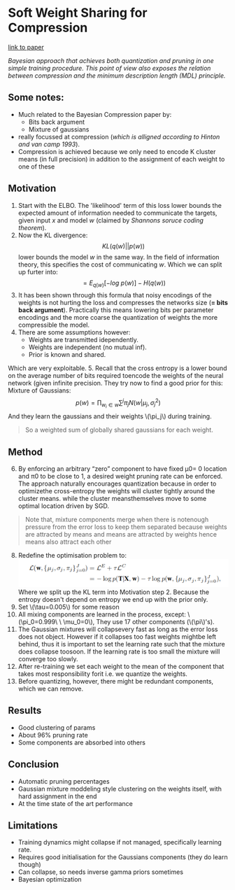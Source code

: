# Soft Weight Sharing for Compression
[link to paper](https://arxiv.org/pdf/1702.04008.pdf)

*Bayesian approach that achieves both quantization and pruning in one simple training procedure. This point of view also exposes the relation between compression and the minimum description length (MDL) principle.*

## Some notes:

- Much related to the Bayesian Compression paper by:
	- Bits back argument
	- Mixture of gaussians
- really focussed at compression (*which is alligned according to Hinton and van camp 1993*). 
- Compression is achieved because we only need to encode K cluster means (in full precision) in addition to the assignment of each weight to one of these 

## Motivation

1. Start with the ELBO. The 'likelihood' term of this loss lower bounds the expected amount of information needed to communicate the targets, given input *x* and model *w* (claimed by *Shannons soruce coding theorem*). 
2. Now the KL divergence:
$$KL(q(w)||p(w))$$
 lower bounds the model *w* in the same way. In the field of information theory, this specifies the cost of communicating *w*. Which we can split up furter into:
 $$= E_{q(w)}[-log\ p(w)] - H(q(w))$$
3. It has been shown through this formula that noisy encodings of the weights is not hurting the loss and compresses the networks size (**= bits back argument**). Practically this means lowering bits per parameter encodings and the more coarse the quantization of weights the more compressible the model.
4. There are some assumptions however:
	- Weights are transmitted idependently.
	- Weights are independent (no mutual inf).
	- Prior is known and shared.

Which are very exploitable.
5. Recall that the cross entropy is a lower bound on the average number of bits required toencode the weights of the neural network (given infinite precision. They try now to find a good prior for this: Mixture of Gaussians:
$$p(w) = \prod_{w_i \in w} \sum^j \pi_j N(w | \mu_j, \sigma_j^2) $$
And they learn the gaussians and their weights \\(\pi_j\\) during training. 
> So a weighted sum of globally shared gaussians for each weight.

## Method

6. By enforcing an arbitrary “zero” component to have fixed μ0= 0 location and π0 to be close to 1, a desired weight pruning rate can be enforced. The approach naturally encourages quantization because in order to optimizethe cross-entropy the weights will cluster tightly around the cluster means. while the cluster meansthemselves move to some optimal location driven by SGD.
> Note that, mixture components merge when there is notenough pressure from the error loss to keep them separated because weights are attracted by means and means are attracted by weights hence means also attract each other
8. Redefine the optimisation problem to:
![6&7](./figs/soft_weight_sharing/fig1.png  "formula 6&7")
Where we split up the KL term into Motivation step 2. Because the entropy doesn't depend on entropy we end up with the prior only.
9. Set \\(\tau=0.005\\) for some reason
10. All mixing components are learned in the process, except: \\(\pi_0=0.999\ \ \mu_0=0\\), They use 17 other components (\\(\pi\\)'s).
11. The Gaussian mixtures will collapsevery fast as long as the error loss does not object.  However if it collapses too fast weights mightbe left behind, thus it is important to set the learning rate such that the mixture does collapse toosoon. If the learning rate is too small the mixture will converge too slowly. 
12. After re-training we set each weight to the mean of the component that takes most responsibility forit i.e.  we quantize the weights. 
13.  Before quantizing, however, there might be redundant components, which we can remove.

## Results

- Good clustering of params
- About 96% pruning rate
- Some components are absorbed into others

## Conclusion

- Automatic pruning percentages
- Gaussian mixture moddeling style clustering on the weights itself, with hard assignment in the end
- At the time state of the art performance

## Limitations

- Training dynamics might collapse if not managed, specifically learning rate.
- Requires good initialisation for the Gaussians components (they do learn though)
- Can collapse, so needs inverse gamma priors sometimes
- Bayesian optimization 
